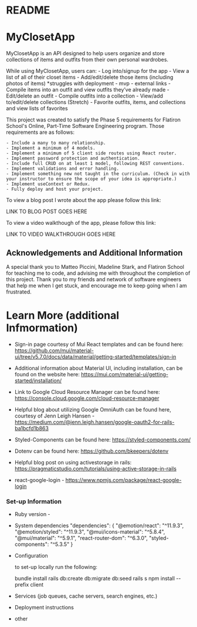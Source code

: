 # README

# MyClosetApp 

MyClosetApp is an API designed to help users organize and store collections of items and outfits from their own personal wardrobes. 

While using MyClosetApp, users can: 
    - Log into/signup for the app
    - View a list of all of their closet items
    - Add/edit/delete those items (including photos of items) *struggles with deployment - mvp - external links 
    - Compile items into an outfit and view outfits they’ve already made 
    - Edit/delete an outfit 
    - Compile outfits into a collection
    - View/add to/edit/delete collections
    (Stretch) - Favorite outfits, items, and collections and view lists of favorites 

This project was created to satisfy the Phase 5 requirements for Flatiron School's Online, Part-Time Software Engineering program. Those requirements are as follows: 

    - Include a many to many relationship.
    - Implement a minimum of 4 models.
    - Implement a minimum of 5 client side routes using React router.
    - Implement password protection and authentication.
    - Include full CRUD on at least 1 model, following REST conventions.
    - Implement validations and error handling.
    - Implement something new not taught in the curriculum. (Check in with your instructor to ensure the scope of your idea is appropriate.)
    - Implement useContext or Redux.
    - Fully deploy and host your project.

To view a blog post I wrote about the app please follow this link: 

LINK TO BLOG POST GOES HERE 

To view a video walkthough of the app, please follow this link: 

LINK TO VIDEO WALKTHROUGH GOES HERE 

## Acknowledgements and Additional Information 

A special thank you to Matteo Piccini, Madeline Stark, and Flatiron School for teaching me to code, and advising me with throughout the completion of this project. Thank you to my friends and network of software engineers that help me when I get stuck, and encourage me to keep going when I am frustrated.  

# Learn More (additional Infmormation)

* Sign-in page courtesy of Mui React templates and can be found here: https://github.com/mui/material-ui/tree/v5.7.0/docs/data/material/getting-started/templates/sign-in 

* Additional information about Material UI, including installation, can be found on the website here: 
https://mui.com/material-ui/getting-started/installation/ 

* Link to Google Cloud Resource Manager can be found here: 
https://console.cloud.google.com/cloud-resource-manager 

* Helpful blog about utilizing Google OmniAuth can be found here, courtesy of Jenn Leigh Hansen - https://medium.com/@jenn.leigh.hansen/google-oauth2-for-rails-ba1bcfd1b863

* Styled-Components can be found here: 
https://styled-components.com/ 

* Dotenv can be found here: 
https://github.com/bkeepers/dotenv 

*  Helpful blog post on using activestorage in rails: 
https://pragmaticstudio.com/tutorials/using-active-storage-in-rails 

* react-google-login - https://www.npmjs.com/package/react-google-login 


### Set-up Information 

* Ruby version - 

* System dependencies
    "dependencies": {
        "@emotion/react": "^11.9.3",
        "@emotion/styled": "^11.9.3",
        "@mui/icons-material": "^5.8.4",
        "@mui/material": "^5.9.1",
        "react-router-dom": "^6.3.0",
        "styled-components": "^5.3.5"
  }

* Configuration

    to set-up locally run the following: 
    
    bundle install
    rails db:create db:migrate db:seed
    rails s 
    npm install --prefix client

<!-- * Database creation

* Database initialization

* How to run the test suite -->

* Services (job queues, cache servers, search engines, etc.)

* Deployment instructions

* other 